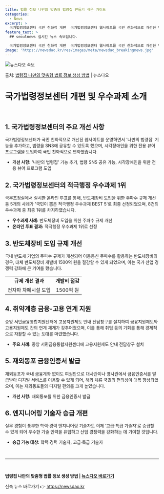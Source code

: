 ```yaml
---
title: 법률 정보 나만의 맞춤형 법령집 만들기 쉬운 가이드
categories:
  - News
excerpt: >
  국가법령정보센터 국민 친화적 개편  국가법령정보센터 웹사이트를 국민 친화적으로 개선한 법제처의 사업이 국민이…
feature_text: >
  ## seoulnews 실시간 뉴스 속보입니다.

  국가법령정보센터 국민 친화적 개편  국가법령정보센터 웹사이트를 국민 친화적으로 개선한 법제처의 사업이 국민이…
image: 'https://newsdao.kr/res/images/meta/newsdao_breakingnews.jpg'
---
```


![뉴스다오 속보](https://newsdao.kr/res/images/meta/newsdao_breakingnews.jpg)

<p>출처: <a href="https://newsdao.kr/4111" rel="dofollow">법령집 나만의 맞춤형 법률 정보 생성 방법</a> | 뉴스다오</p>

<h1>국가법령정보센터 개편 및 우수과제 소개</h1>
<p data-ke-size="size16">&nbsp;</p>

<h2>1. 국가법령정보센터의 주요 개선 사항</h2>
<p>국가법령정보센터가 국민 친화적으로 개선된 웹사이트를 운영하면서 '나만의 법령집' 기능을 추가하고, 법령을 SNS에 공유할 수 있도록 했으며, 시각장애인을 위한 전용 뷰어 프로그램을 도입하여 국민 친화적으로 변화했습니다.</p>
<ul>
    <li><b>개선 사항:</b> '나만의 법령집' 기능 추가, 법령 SNS 공유 가능, 시각장애인을 위한 전용 뷰어 프로그램 도입</li>
</ul>

<h2>2. 국가법령정보센터의 적극행정 우수과제 1위</h2>
<p>국무조정실에서 실시한 온라인 투표를 통해, 반도체장비 도입을 위한 주파수 규제 개선 등 5개의 사례가 '국민이 뽑은 적극행정 우수과제 BEST 5'로 최종 선정되었으며, 8건의 우수과제 중 최종 1위를 차지하였습니다.</p>
<ul>
    <li><b>우수과제 사례:</b> 반도체장비 도입을 위한 주파수 규제 개선</li>
    <li><b>온라인 투표 결과:</b> 적극행정 우수과제 1위로 선정</li>
</ul>

<h2>3. 반도체장비 도입 규제 개선</h2>
<p>국내 반도체 기업의 주파수 규제가 개선되어 이동통신 주파수를 활용하는 반도체장비의 경우, 대체 반도체장비 개발비 1500억 원을 절감할 수 있게 되었으며, 이는 국가 산업 경쟁력 강화에 큰 기여를 했습니다.</p>
<table>
    <tr>
        <td style="text-align: center; height: 17px;"><b>규제 개선 결과</b></td>
        <td style="text-align: center; height: 17px;"><b>개발비 절감</b></td>
    </tr>
    <tr>
        <td style="text-align: center; height: 17px;">전자파 차폐시설 도입</td>
        <td style="text-align: center; height: 17px;">1500억 원</td>
    </tr>
</table>

<h2>4. 취약계층 금융-고용 연계 지원</h2>
<p>중앙 서민금융통합지원센터에 고용지원제도 안내 전담창구를 설치하여 금융지원제도와 고용지원제도 간의 연계 체계가 갖추어졌으며, 이를 통해 취업 등의 기회를 통해 경제적으로 자활할 수 있는 토대를 마련했습니다.</p>
<ul>
    <li><b>주요 사례:</b> 중앙 서민금융통합지원센터에 고용지원제도 안내 전담창구 설치</li>
</ul>

<h2>5. 재외동포 금융인증서 발급</h2>
<p>재외동포가 국내 금융계좌 없이도 여권만으로 대사관이나 영사관에서 금융인증서를 발급받아 디지털 서비스를 이용할 수 있게 되어, 해외 체류 국민의 편의성이 대폭 향상되었으며, 이는 재외동포들의 디지털 편의를 크게 높였습니다.</p>
<ul>
    <li><b>개선 사항:</b> 재외동포를 위한 금융인증서 발급</li>
</ul>

<h2>6. 엔지니어링 기술자 승급 개편</h2>
<p>실무 경험이 풍부한 학력·경력 엔지니어링 기술자도 이제 ‘고급·특급 기술자’로 승급할 수 있게 되어 우수한 기술 인력을 유입하고 산업 경쟁력을 강화하는 데 기여할 것입니다.</p>
<ul>
    <li><b>승급 가능 대상:</b> 학력·경력 기술자, 고급·특급 기술자</li>
</ul>

<p data-ke-size="size16">&nbsp;</p>
<hr>
<p data-ke-size="size16">&nbsp;</p>

<p><b>법령집 나만의 맞춤형 법률 정보 생성 방법 | <a href="https://newsdao.kr/4111">뉴스다오 바로가기</a></b></p> 

신속 뉴스 바로가기 👉 <a href="https://newsdao.kr" rel="dofollow">https://newsdao.kr</a>


